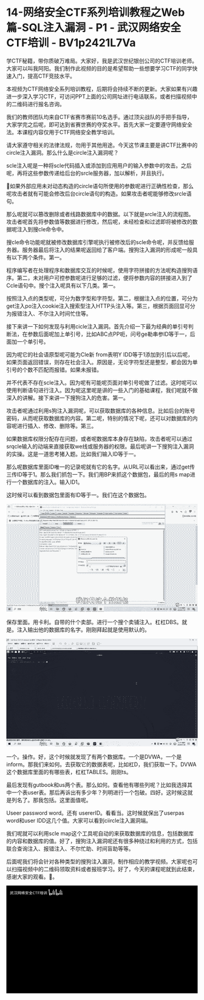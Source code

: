 # 14-网络安全CTF系列培训教程之Web篇-SQL注入漏洞 - P1 - 武汉网络安全CTF培训 - BV1p2421L7Va

学CTF秘籍，带你质破万难局。大家好，我是武汉世纪银创公司的CTF培训老师。大家可以叫我阿阳。我们制作此视频的目的是希望帮助一些想要学习CTF的同学快速入门，提高CTF竞技水平。

本视频为CTF网络安全系列培训教程，后期将会持续不断的更新。大家如果有兴趣进一步深入学习CTF，可访问PPT上面的公司网址进行电话联系，或者扫描视频中的二维码进行报名咨询。

我们的教师团队均来自CTF省赛市赛前10名选手。通过顶尖战队的手把手指导，大家学完之后呢，即可达到省赛世赛的夺奖水平。首先大家一定要遵守网络安全法。本课程内容仅用于CTF网络安全教学培训。

请大家遵守相关的法律法规，勿用于其他用途。今天这节课主要是讲CTF比赛中的circle注入漏洞。那么什么是circle注入漏洞呢？

scle注入呢是一种将scle代码插入或添加到应用用户的输入参数中的攻击。之后呢，再将这些参数传递给后台的srcle服务器，加以解析，并且执行。

🎼如果外部应用未对动态构造的circle语句所使用的参数呢进行正确性检查，那么呢攻击者就有可能会修改后台circle语句的构造。如果攻击者呢能够修改srcle语句。

那么呢就可以篡改删除或者线路数据库中的数据。以下就是srcle注入的流程图。攻击者呢首先将参数值等数据进行修改，然后呢，未经检查和过滤即将被修改的数据呢注入到搜cle命令中。

搜cle命令功能呢就被修改数据库引擎呢执行被修改后的scle命令呢，并反馈给服务器。服务器最后将注入的结果呢返回给了客户端。搜狗注入漏洞的形成呢一般具有以下两个条件。第一。

程序编写者在处理程序和数据库交互的时候呢，使用字符拼接的方法呢构造搜狗语序。第二，未对用户可控参数呢进行足够的过滤，便将参数内容的拼接进入到了Ccle语句中。搜个注入呢具有以下几类。第一。

按照注入点的类型呢，可分为数字型和字符型。第二，根据注入点的位置，可分为get注入po注入cookie注入搜索型注入HTTP头注入等。第三，根据页面回显可分为报错注入、不尔注入时间忙住等。

接下来讲一下如何发现与利用cicle注入漏洞。首先介绍一下最为经典的单引号判断法，在参数后面呢加上单引号，比如ABC点PP呃，问号ge勒串参ID等于一，后面加一个单引号。

因为呢它的社会语原型呢可能为Cle新 from表明Y IDD等于1添加到引后以后呢，如果页面返回错误，则存在社会注入。原因是，无论字符型还是整型，都会因为单引号的个数不匹配而报错。如果未报错。

并不代表不存在scle注入。因为呢有可能呢页面对单引号呢做了过滤。这时呢可以使用判断语句进行注入。因为呢这里呢是讲的一些入门的基础课程，我们呢就不做深入的讲解。接下来讲一下搜狗注入的危害。第一。

攻击者呢通过利用s狗注入漏洞呢，可以获取数据库的各种信息。比如后台的账号密码，从而呢获取数据库的内容。第二呢，特别的情况下呢，还可以对数据库的内容呢进行插入、修改、删除等。第三。

如果数据库权限分配存在问题，或者呢数据库本身存在缺陷，攻击者呢可以通过srqcle输入的动端来直接获取we线或服务器的权限。最后呢讲一下搜狗注入漏洞的实操。这是一道思考猪入题。比如我们输入ID等于一。

那么呢数据库里面ID唯一的记录呢就有它的名字。从URL可以看出来，通过get传三传ID等于1。那么我们抓包一下。我们用BP来抓这个数据包，最后的用s map进行一个数据库的注入。输入ID1。

这时候可以看到数据包里面有ID等于一。我们在这个数据包。

![](img/f6c673130b909400c6d40c42072ec077_1.png)

保存里面。用卡利。自带的什个卖部。进行一个搜个卖铺注入。杠杠DBS。就是。注入输出他的数据库的名字。刚刚拜起就是使用默认的。



![](img/f6c673130b909400c6d40c42072ec077_3.png)

一个。操作。好，这个时候就发现了有两个数据库。一个是DVWA，一个是inform。那我们来如何。去获取它的数据表呢，比如杠D，我们获取一下。DVWA这个数据库里面的有哪些表，杠杠TABLES。刚刚ts。

最后发现有gutbook和us两个表。那么如何。查看他有哪些列呢？比如我选择其中一个表user表。那后再诉出有多少年？列明进行一个包破。四好。这时候这就是列名了。那我包括。这里面值呢。

Useer password word。还有 usererID。看看当。这时候就保出了userpas word和user IDD这几个值。大家可以看到ciircle注入漏洞端。

我们呢就可以利用scle map这个工具呢自动的来获取数据库的信息，包括数据库的内容和数据库的值。好了，搜狗注入漏洞呢还有很多种绕过和利用的方式，包括联合查询注入、报错注入、不尔忙助、时间盲助等等。

后面呢我们将会针对各种类型的搜狗注入漏洞，制作相应的教学视频。大家呢也可以扫描视频中的二维码领取资料或者报班学习。好了，今天的课程呢就到此结束，感谢大家的观看。🎼。



![](img/f6c673130b909400c6d40c42072ec077_5.png)